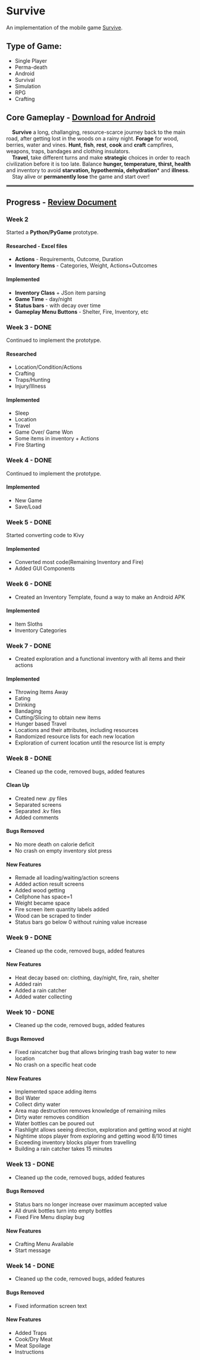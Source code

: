 # Survive
An implementation of the mobile game [Survive](https://play.google.com/store/apps/details?id=com.sandbaygames.survive).

## Type of Game:
  * Single Player
  * Perma-death
  * Android
  * Survival
  * Simulation
  * RPG
  * Crafting

## Core Gameplay - [Download for Android](https://drive.google.com/file/d/17hWR_fhJWUXVsCTYsNLl4vXYGPhCv32P/view?usp=sharing)
&nbsp;&nbsp;&nbsp;&nbsp;**Survive** a long, challanging, resource-scarce journey back to the main road, after getting lost
in the woods on a rainy night. **Forage** for wood, berries, water and vines. **Hunt**, **fish**, **rest**, **cook** and **craft** campfires, weapons, traps, bandages and clothing insulators. <br>
&nbsp;&nbsp;&nbsp;&nbsp;**Travel**, take different turns and make **strategic** choices in order to reach civilization before it is too late. Balance **hunger, temperature, thirst, health** and inventory to avoid **starvation,
hypothermia, dehydration*** and **illness**. <br>
&nbsp;&nbsp;&nbsp;&nbsp;Stay alive or **permanently lose** the game and start over!

<hr style="border:2px solid gray"> </hr>

## Progress - [Review Document](https://docs.google.com/document/d/18p3ZqKusjmE7E0jQpLz9sB5ZGjo3yPsahlz2MbFhpps/edit)

### Week 2
Started a **Python/PyGame** prototype. 

#### Researched - Excel files
   * **Actions** - Requirements, Outcome, Duration
   * **Inventory Items** - Categories, Weight, Actions+Outcomes

#### Implemented
  * **Inventory Class** + JSon item parsing
  * **Game Time** - day/night
  * **Status bars** - with decay over time
  * **Gameplay Menu Buttons** - Shelter, Fire, Inventory, etc <br>

### Week 3 - DONE
Continued to implement the prototype.

#### Researched
 * Location/Condition/Actions
 * Crafting
 * Traps/Hunting
 * Injury/Illness

#### Implemented
* Sleep 
* Location 
* Travel 
* Game Over/ Game Won
* Some items in inventory + Actions 
* Fire Starting 

### Week 4 - DONE
Continued to implement the prototype.

#### Implemented
* New Game
* Save/Load

### Week 5 - DONE
Started converting code to Kivy

#### Implemented
* Converted most code(Remaining Inventory and Fire)
* Added GUI Components

### Week 6 - DONE
* Created an Inventory Template, found a way to make an Android APK

#### Implemented
* Item Sloths
* Inventory Categories

### Week 7 - DONE
* Created exploration and a functional inventory with all items and their actions 

#### Implemented
* Throwing Items Away
* Eating
* Drinking
* Bandaging
* Cutting/Slicing to obtain new items
* Hunger based Travel
* Locations and their attributes, including resources
* Randomized resource lists for each new location
* Exploration of current location until the resource list is empty

### Week 8 - DONE
* Cleaned up the code, removed bugs, added features

#### Clean Up
* Created new .py files
* Separated screens
* Separated .kv files
* Added comments

#### Bugs Removed
* No more death on calorie deficit
* No crash on empty inventory slot press

#### New Features
* Remade all loading/waiting/action screens
* Added action result screens
* Added wood getting
* Cellphone has space=1
* Weight became space
* Fire screen item quantity labels added
* Wood can be scraped to tinder
* Status bars go below 0 without ruining value increase

### Week 9 - DONE
* Cleaned up the code, removed bugs, added features

#### New Features
* Heat decay based on: clothing, day/night, fire, rain, shelter
* Added rain
* Added a rain catcher
* Added water collecting

### Week 10 - DONE
* Cleaned up the code, removed bugs, added features

#### Bugs Removed
* Fixed raincatcher bug that allows bringing trash bag water to new location
* No crash on a specific heat code

#### New Features
* Implemented space adding items
* Boil Water
* Collect dirty water
* Area map destruction removes knowledge of remaining miles
* Dirty water removes condition
* Water bottles can be poured out
* Flashlight allows seeing direction, exploration and getting wood at night
* Nightime stops player from exploring and getting wood 8/10 times
* Exceeding inventory blocks player from travelling
* Building a rain catcher takes 15 minutes

### Week 13 - DONE
* Cleaned up the code, removed bugs, added features

#### Bugs Removed
* Status bars no longer increase over maximum accepted value
* All drunk bottles turn into empty bottles
* Fixed Fire Menu display bug

#### New Features
* Crafting Menu Available
* Start message

### Week 14 - DONE
* Cleaned up the code, removed bugs, added features

#### Bugs Removed
* Fixed information screen text

#### New Features
* Added Traps
* Cook/Dry Meat
* Meat Spoilage
* Instructions
